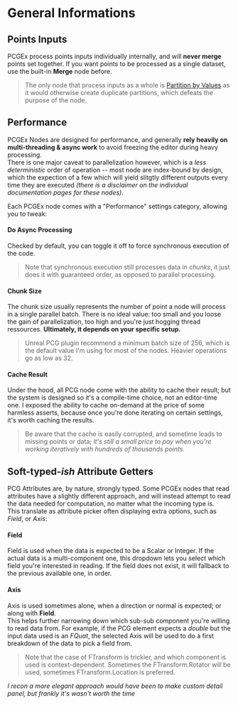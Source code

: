# General Informations

## Points Inputs

PCGEx process points inputs individually internally, and will **never merge** points set together. If you want points to be processed as a single dataset, use the built-in **Merge** node before.

> The only node that process inputs as a whole is [Partition by Values](PCGExPartitionByValues.md) as it would otherwise create duplicate partitions, which defeats the purpose of the node.

## Performance

PCGEx Nodes are designed for performance, and generally **rely heavily on multi-threading & async work** to avoid freezing the editor during heavy processing.  
There is one major caveat to parallelization however, which is a *less deterministic* order of operation -- most node are index-bound by design, which the expection of a few which will yield slitgtly different outputs every time they are executed *(there is a disclaimer on the individual documentation pages for these nodes).*

Each PCGEx node comes with a "Performance" settings category, allowing you to tweak:

#### Do Async Processing
Checked by default, you can toggle it off to force synchronous execution of the code.
> Note that synchronous execution still processes data in *chunks*, it just does it with guaranteed order, as opposed to parallel processing.

#### Chunk Size
The chunk size usually represents the number of point a node will process in a single parallel batch. There is no ideal value: too small and you loose the gain of parallelization, too high and you're just hogging thread ressources. **Ultimately, it depends on your specific setup.**

> Unreal PCG plugin recommend a minimum batch size of 256, which is the default value I'm using for most of the nodes. Heavier operations go as low as 32.

#### Cache Result
Under the hood, all PCG node come with the ability to cache their result; but the system is designed so it's a compile-time choice, not an editor-time one. I exposed the ability to cache on-demand at the price of some harmless asserts, because once you're done iterating on certain settings, it's worth caching the results.
> Be aware that the cache is easily corrupted, and sometime leads to missing points or data; *it's still a small price to pay when you're working iteratively with hundreds of thousands points.*

## Soft-typed-*ish* Attribute Getters

PCG Attributes are, by nature, strongly typed. Some PCGEx nodes that read attributes have a slightly different approach, and will instead attempt to read the data needed for computation, no matter what the incoming type is.  
This translate as attribute picker often displaying extra options, such as *Field*, or *Axis*:

#### Field
Field is used when the data is expected to be a Scalar or Integer. If the actual data is a multi-component one, this dropdown lets you select which field you're interested in reading. If the field does not exist, it will fallback to the previous available one, in order.

#### Axis
Axis is used sometimes alone, when a direction or normal is expected; or along with **Field**.  
This helps further narrowing down which sub-sub component you're willing to read data from. For example, if the PCG element expects a *double* but the input data used is an *FQuat*, the selected Axis will be used to do a first breakdown of the data to pick a field from.

> Note that the case of FTransform is trickier, and which component is used is context-dependent. Sometimes the FTransform.Rotator will be used, sometimes FTransform.Location is preferred.

*I recon a more elegant approach would have been to make custom detail panel, but frankly it's wasn't worth the time*
